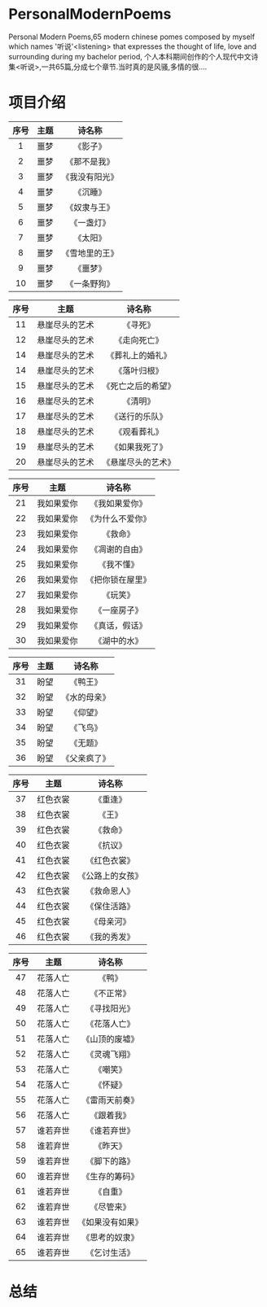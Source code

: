 # PersonalModernPoems
Personal Modern Poems,65 modern chinese pomes composed by myself which names '听说'&lt;listening> that expresses the thought of life, love and surrounding during my bachelor period, 个人本科期间创作的个人现代中文诗集&lt;听说>,一共65篇,分成七个章节.当时真的是风骚,多情的很....

# 项目介绍

|序号|主题|诗名称|
|:--:|:--:|:--:|
|1|噩梦|《影子》|
|2|噩梦|《那不是我》|
|3|噩梦|《我没有阳光》|
|4|噩梦|《沉睡》|
|5|噩梦|《奴隶与王》|
|6|噩梦|《一盏灯》|
|7|噩梦|《太阳》|
|8|噩梦|《雪地里的王》|
|9|噩梦|《噩梦》|
|10|噩梦|《一条野狗》|

|序号|主题|诗名称|
|:--:|:--:|:--:|
|11|悬崖尽头的艺术|《寻死》|
|12|悬崖尽头的艺术|《走向死亡》|
|14|悬崖尽头的艺术|《葬礼上的婚礼》|
|14|悬崖尽头的艺术|《落叶归根》|
|15|悬崖尽头的艺术|《死亡之后的希望》|
|16|悬崖尽头的艺术|《清明》|
|17|悬崖尽头的艺术|《送行的乐队》|
|18|悬崖尽头的艺术|《观看葬礼》|
|19|悬崖尽头的艺术|《如果我死了》|
|20|悬崖尽头的艺术|《悬崖尽头的艺术》|


|序号|主题|诗名称|
|:--:|:--:|:--:|
|21|我如果爱你|《我如果爱你》|
|22|我如果爱你|《为什么不爱你》|
|23|我如果爱你|《救命》|
|24|我如果爱你|《凋谢的自由》|
|25|我如果爱你|《我不懂》|
|26|我如果爱你|《把你锁在屋里》|
|27|我如果爱你|《玩笑》|
|28|我如果爱你|《一座房子》|
|29|我如果爱你|《真话，假话》|
|30|我如果爱你|《湖中的水》|

|序号|主题|诗名称|
|:--:|:--:|:--:|
|31|盼望|《鸭王》|
|32|盼望|《水的母亲》|
|33|盼望|《仰望》|
|34|盼望|《飞鸟》|
|35|盼望|《无题》|
|36|盼望|《父亲疯了》|


|序号|主题|诗名称|
|:--:|:--:|:--:|
|37|红色衣裳|《重逢》|
|38|红色衣裳|《王》|
|39|红色衣裳|《救命》|
|40|红色衣裳|《抗议》|
|41|红色衣裳|《红色衣裳》|
|42|红色衣裳|《公路上的女孩》|
|43|红色衣裳|《救命恩人》|
|44|红色衣裳|《保住活路》|
|45|红色衣裳|《母亲河》|
|46|红色衣裳|《我的秀发》|

|序号|主题|诗名称|
|:--:|:--:|:--:|
|47|花落人亡|《鸭》|
|48|花落人亡|《不正常》|
|49|花落人亡|《寻找阳光》|
|50|花落人亡|《花落人亡》|
|51|花落人亡|《山顶的废墟》|
|52|花落人亡|《灵魂飞翔》|
|53|花落人亡|《嘲笑》|
|54|花落人亡|《怀疑》|
|55|花落人亡|《雷雨天前奏》|
|56|花落人亡|《跟着我》|
|57|谁若弃世|《谁若弃世》|
|58|谁若弃世|《昨天》|
|59|谁若弃世|《脚下的路》|
|60|谁若弃世|《生存的筹码》|
|61|谁若弃世|《自重》|
|62|谁若弃世|《尽管来》|
|63|谁若弃世|《如果没有如果》|
|64|谁若弃世|《思考的奴隶》|
|65|谁若弃世|《乞讨生活》|


# 总结






